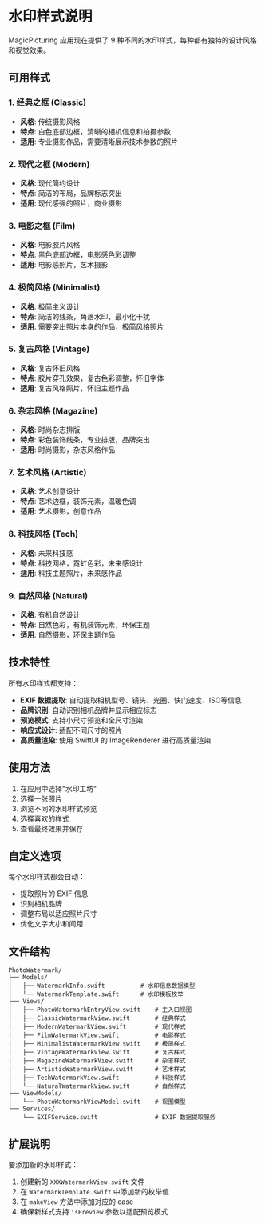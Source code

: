 # 水印样式说明

MagicPicturing 应用现在提供了 9 种不同的水印样式，每种都有独特的设计风格和视觉效果。

## 可用样式

### 1. 经典之框 (Classic)
- **风格**: 传统摄影风格
- **特点**: 白色底部边框，清晰的相机信息和拍摄参数
- **适用**: 专业摄影作品，需要清晰展示技术参数的照片

### 2. 现代之框 (Modern)
- **风格**: 现代简约设计
- **特点**: 简洁的布局，品牌标志突出
- **适用**: 现代感强的照片，商业摄影

### 3. 电影之框 (Film)
- **风格**: 电影胶片风格
- **特点**: 黑色底部边框，电影感色彩调整
- **适用**: 电影感照片，艺术摄影

### 4. 极简风格 (Minimalist)
- **风格**: 极简主义设计
- **特点**: 简洁的线条，角落水印，最小化干扰
- **适用**: 需要突出照片本身的作品，极简风格照片

### 5. 复古风格 (Vintage)
- **风格**: 复古怀旧风格
- **特点**: 胶片穿孔效果，复古色彩调整，怀旧字体
- **适用**: 复古风格照片，怀旧主题作品

### 6. 杂志风格 (Magazine)
- **风格**: 时尚杂志排版
- **特点**: 彩色装饰线条，专业排版，品牌突出
- **适用**: 时尚摄影，杂志风格作品

### 7. 艺术风格 (Artistic)
- **风格**: 艺术创意设计
- **特点**: 艺术边框，装饰元素，温暖色调
- **适用**: 艺术摄影，创意作品

### 8. 科技风格 (Tech)
- **风格**: 未来科技感
- **特点**: 科技网格，霓虹色彩，未来感设计
- **适用**: 科技主题照片，未来感作品

### 9. 自然风格 (Natural)
- **风格**: 有机自然设计
- **特点**: 自然色彩，有机装饰元素，环保主题
- **适用**: 自然摄影，环保主题作品

## 技术特性

所有水印样式都支持：
- **EXIF 数据提取**: 自动提取相机型号、镜头、光圈、快门速度、ISO等信息
- **品牌识别**: 自动识别相机品牌并显示相应标志
- **预览模式**: 支持小尺寸预览和全尺寸渲染
- **响应式设计**: 适配不同尺寸的照片
- **高质量渲染**: 使用 SwiftUI 的 ImageRenderer 进行高质量渲染

## 使用方法

1. 在应用中选择"水印工坊"
2. 选择一张照片
3. 浏览不同的水印样式预览
4. 选择喜欢的样式
5. 查看最终效果并保存

## 自定义选项

每个水印样式都会自动：
- 提取照片的 EXIF 信息
- 识别相机品牌
- 调整布局以适应照片尺寸
- 优化文字大小和间距

## 文件结构

```
PhotoWatermark/
├── Models/
│   ├── WatermarkInfo.swift          # 水印信息数据模型
│   └── WatermarkTemplate.swift      # 水印模板枚举
├── Views/
│   ├── PhotoWatermarkEntryView.swift    # 主入口视图
│   ├── ClassicWatermarkView.swift       # 经典样式
│   ├── ModernWatermarkView.swift        # 现代样式
│   ├── FilmWatermarkView.swift          # 电影样式
│   ├── MinimalistWatermarkView.swift    # 极简样式
│   ├── VintageWatermarkView.swift       # 复古样式
│   ├── MagazineWatermarkView.swift      # 杂志样式
│   ├── ArtisticWatermarkView.swift      # 艺术样式
│   ├── TechWatermarkView.swift          # 科技样式
│   └── NaturalWatermarkView.swift       # 自然样式
├── ViewModels/
│   └── PhotoWatermarkViewModel.swift    # 视图模型
└── Services/
    └── EXIFService.swift                # EXIF 数据提取服务
```

## 扩展说明

要添加新的水印样式：
1. 创建新的 `XXXWatermarkView.swift` 文件
2. 在 `WatermarkTemplate.swift` 中添加新的枚举值
3. 在 `makeView` 方法中添加对应的 case
4. 确保新样式支持 `isPreview` 参数以适配预览模式 